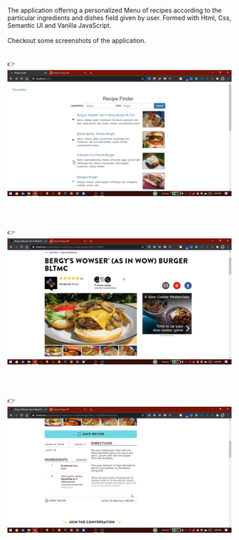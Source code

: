 The application offering a personalized Menu of recipes according to the particular ingredients and dishes field given by user. Formed with Html, Css, Semantic UI and Vanilla JavaScript.
<br><br>
Checkout some screenshots of the application.
<br><br><br>
👉![](./image1.png)
<br><br><br><br><br>
👉![](./image2.png)
<br><br><br><br><br>
👉![](./image3.png)

